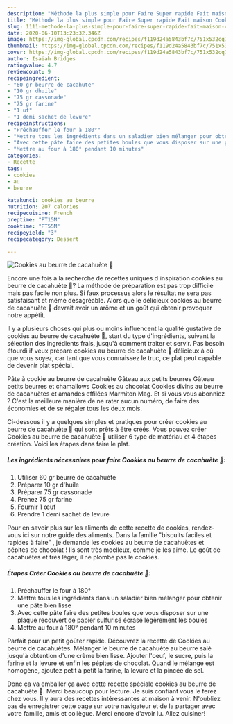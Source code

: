 ```yaml
---
description: "Méthode la plus simple pour Faire Super rapide Fait maison Cookies au beurre de cacahuète 🥜"
title: "Méthode la plus simple pour Faire Super rapide Fait maison Cookies au beurre de cacahuète 🥜"
slug: 1111-methode-la-plus-simple-pour-faire-super-rapide-fait-maison-cookies-au-beurre-de-cacahuete
date: 2020-06-10T13:23:32.346Z
image: https://img-global.cpcdn.com/recipes/f119d24a5843bf7c/751x532cq70/cookies-au-beurre-de-cacahuete-🥜-photo-principale-de-la-recette.jpg
thumbnail: https://img-global.cpcdn.com/recipes/f119d24a5843bf7c/751x532cq70/cookies-au-beurre-de-cacahuete-🥜-photo-principale-de-la-recette.jpg
cover: https://img-global.cpcdn.com/recipes/f119d24a5843bf7c/751x532cq70/cookies-au-beurre-de-cacahuete-🥜-photo-principale-de-la-recette.jpg
author: Isaiah Bridges
ratingvalue: 4.7
reviewcount: 9
recipeingredient:
- "60 gr beurre de cacahute"
- "10 gr dhuile"
- "75 gr cassonade"
- "75 gr farine"
- "1 uf"
- "1 demi sachet de levure"
recipeinstructions:
- "Préchauffer le four à 180°"
- "Mettre tous les ingrédients dans un saladier bien mélanger pour obtenir une pâte bien lisse"
- "Avec cette pâte faire des petites boules que vous disposer sur une plaque recouvert de papier sulfurisé écrasé légèrement les boules"
- "Mettre au four à 180° pendant 10 minutes"
categories:
- Recette
tags:
- cookies
- au
- beurre

katakunci: cookies au beurre 
nutrition: 207 calories
recipecuisine: French
preptime: "PT15M"
cooktime: "PT55M"
recipeyield: "3"
recipecategory: Dessert

---
```



![Cookies au beurre de cacahuète 🥜](https://img-global.cpcdn.com/recipes/f119d24a5843bf7c/751x532cq70/cookies-au-beurre-de-cacahuete-🥜-photo-principale-de-la-recette.jpg)

Encore une fois à la recherche de recettes uniques d'inspiration cookies au beurre de cacahuète 🥜? La méthode de préparation est pas trop difficile mais pas facile non plus. Si faux processus alors le résultat ne sera pas satisfaisant et même désagréable. Alors que le délicieux cookies au beurre de cacahuète 🥜 devrait avoir un arôme et un goût qui obtenir provoquer notre appétit.

Il y a plusieurs choses qui plus ou moins influencent la qualité gustative de cookies au beurre de cacahuète 🥜, start du type d'ingrédients, suivant la sélection des ingrédients frais, jusqu'à comment traiter et servir. Pas besoin étourdi if veux prépare cookies au beurre de cacahuète 🥜 délicieux à où que vous soyez, car tant que vous connaissez le truc, ce plat peut capable de devenir plat spécial.

Pâte à cookie au beurre de cacahuète Gâteau aux petits beurres Gâteau petits beurres et chamallows Cookies au chocolat Cookies divins au beurre de cacahuètes et amandes effilées Marmiton Mag. Et si vous vous abonniez ? C&#39;est la meilleure manière de ne rater aucun numéro, de faire des économies et de se régaler tous les deux mois.


Ci-dessous il y a quelques simples et pratiques pour créer cookies au beurre de cacahuète 🥜 qui sont prêts à être créés. Vous pouvez créer Cookies au beurre de cacahuète 🥜 utiliser 6 type de matériau et 4 étapes création. Voici les étapes dans faire le plat.

<!--inarticleads1-->

##### Les ingrédients nécessaires pour faire Cookies au beurre de cacahuète 🥜:

1. Utiliser 60 gr beurre de cacahuète
1. Préparer 10 gr d&#39;huile
1. Préparer 75 gr cassonade
1. Prenez 75 gr farine
1. Fournir 1 œuf
1. Prendre 1 demi sachet de levure


Pour en savoir plus sur les aliments de cette recette de cookies, rendez-vous ici sur notre guide des aliments. Dans la famille &#34;biscuits faciles et rapides à faire&#34; , je demande les cookies au beurre de cacahuètes et pépites de chocolat ! Ils sont très moelleux, comme je les aime. Le goût de cacahuètes et très léger, il ne plombe pas le cookies. 

<!--inarticleads2-->

##### Étapes Créer Cookies au beurre de cacahuète 🥜:

1. Préchauffer le four à 180°
1. Mettre tous les ingrédients dans un saladier bien mélanger pour obtenir une pâte bien lisse
1. Avec cette pâte faire des petites boules que vous disposer sur une plaque recouvert de papier sulfurisé écrasé légèrement les boules
1. Mettre au four à 180° pendant 10 minutes


Parfait pour un petit goûter rapide. Découvrez la recette de Cookies au beurre de cacahuètes. Mélanger le beurre de cacahuète au beurre salé jusqu&#39;à obtention d&#39;une crème bien lisse. Ajouter l&#39;oeuf, le sucre, puis la farine et la levure et enfin les pépites de chocolat. Quand le mélange est homogène, ajoutez petit à petit la farine, la levure et la pincée de sel. 


Donc ça va emballer ça avec cette recette spéciale cookies au beurre de cacahuète 🥜. Merci beaucoup pour lecture. Je suis confiant vous le ferez chez vous. Il y aura des recettes  intéressantes at maison à venir. N'oubliez pas de enregistrer cette page sur votre navigateur et de la partager avec votre famille, amis et collègue. Merci encore d'avoir lu. Allez cuisiner!
